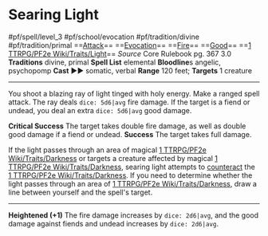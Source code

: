 # Searing Light
#pf/spell/level_3  #pf/school/evocation #pf/tradition/divine #pf/tradition/primal
==[Attack](../../../Traits/Attack.md)== ==[Evocation](../../../Traits/Evocation.md)== ==[Fire](../../../Traits/Fire.md)== ==[Good](../../../Traits/Good.md)== ==[1 TTRPG/PF2e Wiki/Traits/Light](1%20TTRPG/PF2e%20Wiki/Traits/Light)==
*Source* Core Rulebook pg. 367 3.0
**Traditions** divine, primal
**Spell List** elemental
**Bloodline**s angelic, psychopomp
**Cast** ►► somatic, verbal
**Range** 120 feet; **Targets** 1 creature

---
You shoot a blazing ray of light tinged with holy energy. Make a ranged spell attack. The ray deals `dice: 5d6|avg` fire damage. If the target is a fiend or undead, you deal an extra `dice: 5d6|avg` good damage.

**Critical Success** The target takes double fire damage, as well as double good damage if a fiend or undead.
**Success** The target takes full damage.

If the light passes through an area of magical [1 TTRPG/PF2e Wiki/Traits/Darkness](1%20TTRPG/PF2e%20Wiki/Traits/Darkness) or targets a creature affected by magical [1 TTRPG/PF2e Wiki/Traits/Darkness](1%20TTRPG/PF2e%20Wiki/Traits/Darkness), searing light attempts to [counteract](../../../Rules/Counteracting.md) the [1 TTRPG/PF2e Wiki/Traits/Darkness](1%20TTRPG/PF2e%20Wiki/Traits/Darkness). If you need to determine whether the light passes through an area of [1 TTRPG/PF2e Wiki/Traits/Darkness](1%20TTRPG/PF2e%20Wiki/Traits/Darkness), draw a line between yourself and the spell's target.

<hr>

**Heightened (+1)** The fire damage increases by `dice: 2d6|avg`, and the good damage against fiends and undead increases by `dice: 2d6|avg`.